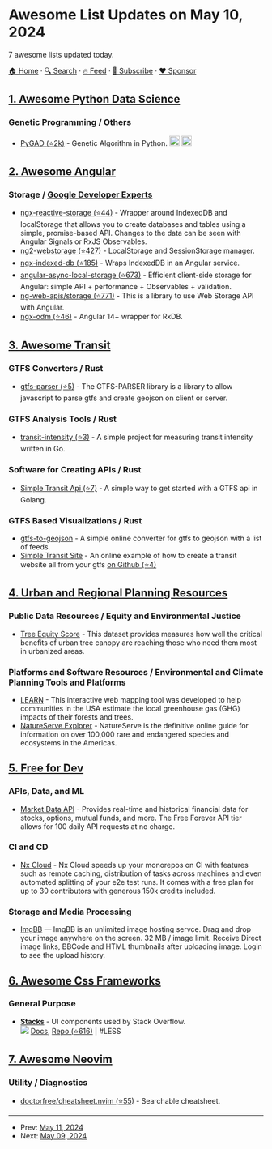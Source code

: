 # Awesome List Updates on May 10, 2024

7 awesome lists updated today.

[🏠 Home](/README.md) · [🔍 Search](https://www.trackawesomelist.com/search/) · [🔥 Feed](https://www.trackawesomelist.com/rss.xml) · [📮 Subscribe](https://trackawesomelist.us17.list-manage.com/subscribe?u=d2f0117aa829c83a63ec63c2f&id=36a103854c) · [❤️  Sponsor](https://github.com/sponsors/theowenyoung)



## [1. Awesome Python Data Science](/content/krzjoa/awesome-python-data-science/README.md)

### Genetic Programming / Others

*   [PyGAD (⭐2k)](https://github.com/ahmedfgad/GeneticAlgorithmPython) - Genetic Algorithm in Python. <img height="20" src="https://github.com/krzjoa/awesome-python-data-science/raw/master/img/pytorch_big2.png" alt="PyTorch based/compatible"> <img height="20" src="https://github.com/krzjoa/awesome-python-data-science/raw/master/img/keras_big.png" alt="keras">

## [2. Awesome Angular](/content/PatrickJS/awesome-angular/README.md)

### Storage / [Google Developer Experts](https://developers.google.com/experts/all/technology/web-technologies)

*   [ngx-reactive-storage (⭐44)](https://github.com/e-oz/ngx-reactive-storage) - Wrapper around IndexedDB and localStorage that allows you to create databases and tables using a simple, promise-based API. Changes to the data can be seen with Angular Signals or RxJS Observables.
*   [ng2-webstorage (⭐427)](https://github.com/PillowPillow/ng2-webstorage) - LocalStorage and SessionStorage manager.
*   [ngx-indexed-db (⭐185)](https://github.com/assuncaocharles/ngx-indexed-db) - Wraps IndexedDB in an Angular service.
*   [angular-async-local-storage (⭐673)](https://github.com/cyrilletuzi/angular-async-local-storage) - Efficient client-side storage for Angular: simple API + performance + Observables + validation.
*   [ng-web-apis/storage (⭐771)](https://github.com/taiga-family/ng-web-apis/blob/main/libs/storage/README.md) - This is a library to use Web Storage API with Angular.
*   [ngx-odm (⭐46)](https://github.com/voznik/ngx-odm) - Angular 14+ wrapper for RxDB.

## [3. Awesome Transit](/content/CUTR-at-USF/awesome-transit/README.md)

### GTFS Converters / Rust

*   [gtfs-parser (⭐5)](https://github.com/ioTransit/gtfs-parser) - The GTFS-PARSER library is a library to allow javascript to parse gtfs and create geojson on client or server.

### GTFS Analysis Tools / Rust

*   [transit-intensity (⭐3)](https://github.com/ioTransit/transit-intensity) - A simple project for measuring transit intensity written in Go.

### Software for Creating APIs / Rust

*   [Simple Transit Api (⭐7)](https://github.com/ioTransit/simple-transit-api) - A simple way to get started with a GTFS api in Golang.

### GTFS Based Visualizations / Rust

*   [gtfs-to-geojson](https://www.transit.chat/gtfs-to-geojson) - A simple online converter for gtfs to geojson with a list of feeds.
*   [Simple Transit Site](https://transit.chat/simple-transit-site) - An online example of how to create a transit website all from your gtfs [on Github (⭐4)](https://github.com/ioTransit/simple-transit-site)

## [4. Urban and Regional Planning Resources](/content/APA-Technology-Division/urban-and-regional-planning-resources/README.md)

### Public Data Resources / Equity and Environmental Justice

*   [Tree Equity Score](https://www.treeequityscore.org/) - This dataset provides measures how well the critical benefits of urban tree canopy are reaching those who need them most in urbanized areas.

### Platforms and Software Resources / Environmental and Climate Planning Tools and Platforms

*   [LEARN](https://icleiusa.org/LEARN/) - This interactive web mapping tool was developed to help communities in the USA estimate the local greenhouse gas (GHG) impacts of their forests and trees.
*   [NatureServe Explorer](https://explorer.natureserve.org/) - NatureServe is the definitive online guide for information on over 100,000 rare and endangered species and ecosystems in the Americas.

## [5. Free for Dev](/content/ripienaar/free-for-dev/README.md)

### APIs, Data, and ML

*   [Market Data API](https://www.marketdata.app) - Provides real-time and historical financial data for stocks, options, mutual funds, and more. The Free Forever API tier allows for 100 daily API requests at no charge.

### CI and CD

*   [Nx Cloud](https://nx.dev/ci) - Nx Cloud speeds up your monorepos on CI with features such as remote caching, distribution of tasks across machines and even automated splitting of your e2e test runs. It comes with a free plan for up to 30 contributors with generous 150k credits included.

### Storage and Media Processing

*   [ImgBB](https://imgbb.com/) — ImgBB is an unlimited image hosting servce. Drag and drop your image anywhere on the screen. 32 MB / image limit. Receive Direct image links, BBCode and HTML thumbnails after uploading image. Login to see the upload history.

## [6. Awesome Css Frameworks](/content/troxler/awesome-css-frameworks/README.md)

### General Purpose

*   [**Stacks**](https://stackoverflow.design/) - UI components used by Stack Overflow.\
    ![](https://img.shields.io/github/stars/StackExchange/Stacks.svg?style=social\&label=Star)
    [Docs](https://stackoverflow.design/product/develop/using-stacks/),
    [Repo (⭐616)](https://github.com/StackExchange/Stacks)
    \| #LESS

## [7. Awesome Neovim](/content/rockerBOO/awesome-neovim/README.md)

### Utility / Diagnostics

*   [doctorfree/cheatsheet.nvim (⭐55)](https://github.com/doctorfree/cheatsheet.nvim) - Searchable cheatsheet.

---

- Prev: [May 11, 2024](/content/2024/05/11/README.md)
- Next: [May 09, 2024](/content/2024/05/09/README.md)